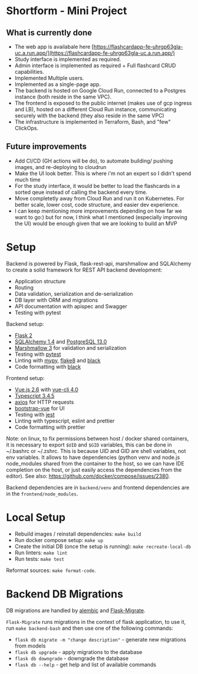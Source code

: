 

# Shortform - Mini Project

## What is currently done
- The web app is availabale here [https://flashcardapp-fe-uhrgp63gla-uc.a.run.app/](https://flashcardapp-fe-uhrgp63gla-uc.a.run.app/)
- Study interface is implemented as required.
- Admin interface is implemented as required + Full flashcard CRUD capabilities.
- Implemented Multiple users.
- Implemented as a single-page app.
- The backend is hosted on Google Cloud Run, connected to a Postgres instance (both reside in the same VPC).
- The frontend is exposed to the public internet (makes use of gcp ingress and LB), hosted on a different Cloud Run instance, communicating securely with the backend (they also reside in the same VPC)
- The infrastructure is implemented in Terraform, Bash, and "few" ClickOps.

## Future improvements
- Add CI/CD (GH actions will be do), to automate building/ pushing images, and re-deploying to cloudrun 
- Make the UI look better. This is where i'm not an expert so I didn't spend much time
- For the study interface, it would be better to load the flashcards in a sorted qeue instead of calling the backend every time.
- Move completetly away from Cloud Run and run it on Kubernetes. For better scale, lower cost, code structure, and easier dev experience.
- I can keep mentioning more improvements depending on how far we want to go:) but for now, I think what I mentioned (especially improving the UI) would be enough given that we are looking to build an MVP

# Setup

Backend is powered by Flask, flask-rest-api, marshmallow and SQLAlchemy to create a solid framework for REST API backend development:

- Application structure
- Routing
- Data validation, serialization and de-serialization
- DB layer with ORM and migrations
- API documentation with apispec and Swagger
- Testing with pytest

Backend setup:

- [Flask 2](http://flask.pocoo.org/)
- [SQLAlchemy 1.4](https://www.sqlalchemy.org/) and [PostgreSQL 13.0](https://www.postgresql.org/)
- [Marshmallow 3](https://marshmallow.readthedocs.io/) for validation and serialization
- Testing with [pytest](https://docs.pytest.org/en/latest/)
- Linting with [mypy](http://mypy-lang.org/), [flake8](http://flake8.pycqa.org/en/latest/) and [black](https://github.com/ambv/black)
- Code formatting with [black](https://github.com/ambv/black)

Frontend setup:

- [Vue.js 2.6](https://v2.vuejs.org/) with [vue-cli 4.0](https://cli.vuejs.org/)
- [Typescript 3.4.5](https://www.typescriptlang.org/)
- [axios](https://github.com/axios/axios) for HTTP requests
- [bootstrap-vue](https://bootstrap-vue.js.org/) for UI
- Testing with [jest](https://jestjs.io/)
- Linting with typescript, eslint and prettier
- Code formatting with prettier

Note: on linux, to fix permissions between host / docker shared containers, it is necessary to export `$UID` and `$GID` variables, this can be done in ~/.bashrc or ~/.zshrc.
This is because UID and GID are shell variables, not env variables.
It allows to have dependencies (python venv and node.js node_modules shared from the container to the host, so we can have IDE completion on the host, or just easily access the dependencies from the editor).
See also: https://github.com/docker/compose/issues/2380.

Backend dependencies are in `backend/venv` and frontend dependencies are in the `frontend/node_modules`.

# Local Setup

- Rebuild images / reinstall dependencies: `make build`
- Run docker compose setup: `make up`
- Create the initial DB (once the setup is running): `make recreate-local-db`
- Run linters: `make lint`
- Run tests: `make test`

Reformat sources: `make format-code`.

# Backend DB Migrations

DB migrations are handled by [alembic](https://alembic.sqlalchemy.org/en/latest/autogenerate.html) and [Flask-Migrate](https://flask-migrate.readthedocs.io/en/latest/).

`Flask-Migrate` runs migrations in the context of flask application, to use it, run `make backend-bash` and then use one of the following commands:

- `flask db migrate -m "change description"` - generate new migrations from models
- `flask db upgrade` - apply migrations to the database
- `flask db downgrade` - downgrade the database
- `flask db --help` - get help and list of available commands
